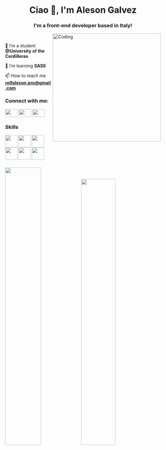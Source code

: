 <h1 align="center">Ciao 👋, I'm Aleson Galvez</h1>
<h3 align="center">I'm a front-end developer based in Italy!</h3>
<img align="right" alt="Coding" width="350" src="https://c.tenor.com/tkhBN6TlHkoAAAAi/bttv-rolling-cat.gif">
<br>

🔭 I’m a student **@University of the Cordilleras**

🌱 I’m learning **SASS**

📫 How to reach me **rolfaleson.pro@gmail.com**


<h3 align="left">Connect with me:</h3>
<p align="left">
<a href="https://twitter.com/alesonnnnnnn" target="_blank"><img align="center" src="https://raw.githubusercontent.com/rahuldkjain/github-profile-readme-generator/master/src/images/icons/Social/twitter.svg"  height="25" width="40" /></a>
<a href="https://www.linkedin.com/in/aleson-galvez-668757202/" target="_blank"><img align="center" src="https://raw.githubusercontent.com/rahuldkjain/github-profile-readme-generator/master/src/images/icons/Social/linked-in-alt.svg" height="25" width="40" /></a>
<a href="https://www.instagram.com/alesondesign/?hl=en" target="_blank"><img align="center" src="https://raw.githubusercontent.com/rahuldkjain/github-profile-readme-generator/master/src/images/icons/Social/instagram.svg"  height="25" width="40" /></a>
</p>

<h3 align="left">Skills</h3>
 <img src="https://cdn.jsdelivr.net/gh/devicons/devicon/icons/html5/html5-original-wordmark.svg" width="40" height="40" align="left"/>
 <img src="https://cdn.jsdelivr.net/gh/devicons/devicon/icons/css3/css3-original-wordmark.svg" width="40" height="40"  align="left" />
 <img src="https://cdn.jsdelivr.net/gh/devicons/devicon/icons/javascript/javascript-original.svg" width="40" height="40"  />
 <img src="https://cdn.jsdelivr.net/gh/devicons/devicon/icons/sass/sass-original.svg" width="40" height="40"  align="left"  />
 <img src="https://cdn.jsdelivr.net/gh/devicons/devicon/icons/java/java-original-wordmark.svg" width="40" height="40"  align="left" />
 <img src="https://cdn.jsdelivr.net/gh/devicons/devicon/icons/python/python-original-wordmark.svg" width="40" height="40"  align="left"  /> 
 </p>

<br>
<br>
<br>

<div aling="center">
  <img width="48%" src="https://github-readme-stats.vercel.app/api?username=alesonpro&show_icons=true&theme=radical&include_all_commits=true&count_private=true"/>
  <img width="47%" src="https://github-readme-stats.vercel.app/api/top-langs/?username=alesonpro&layout=compact&langs_count=7&theme=radical"/>
</div>








